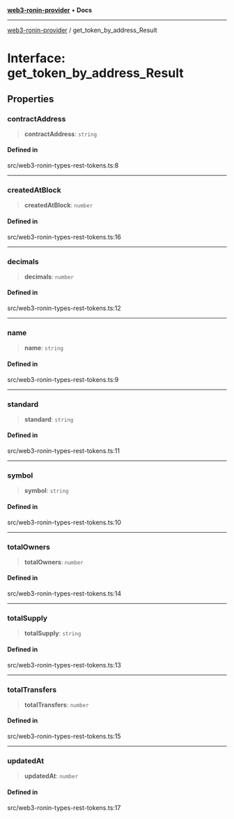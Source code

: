 [**web3-ronin-provider**](../README.md) • **Docs**

***

[web3-ronin-provider](../globals.md) / get\_token\_by\_address\_Result

# Interface: get\_token\_by\_address\_Result

## Properties

### contractAddress

> **contractAddress**: `string`

#### Defined in

src/web3-ronin-types-rest-tokens.ts:8

***

### createdAtBlock

> **createdAtBlock**: `number`

#### Defined in

src/web3-ronin-types-rest-tokens.ts:16

***

### decimals

> **decimals**: `number`

#### Defined in

src/web3-ronin-types-rest-tokens.ts:12

***

### name

> **name**: `string`

#### Defined in

src/web3-ronin-types-rest-tokens.ts:9

***

### standard

> **standard**: `string`

#### Defined in

src/web3-ronin-types-rest-tokens.ts:11

***

### symbol

> **symbol**: `string`

#### Defined in

src/web3-ronin-types-rest-tokens.ts:10

***

### totalOwners

> **totalOwners**: `number`

#### Defined in

src/web3-ronin-types-rest-tokens.ts:14

***

### totalSupply

> **totalSupply**: `string`

#### Defined in

src/web3-ronin-types-rest-tokens.ts:13

***

### totalTransfers

> **totalTransfers**: `number`

#### Defined in

src/web3-ronin-types-rest-tokens.ts:15

***

### updatedAt

> **updatedAt**: `number`

#### Defined in

src/web3-ronin-types-rest-tokens.ts:17
